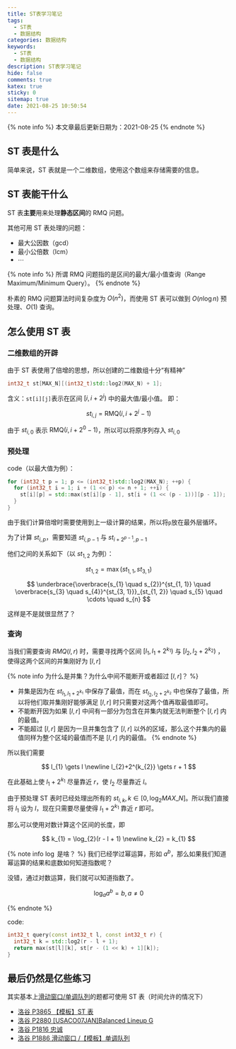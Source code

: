 ```yaml
---
title: ST表学习笔记
tags:
  - ST表
  - 数据结构
categories: 数据结构
keywords:
  - ST表
  - 数据结构
description: ST表学习笔记
hide: false
comments: true
katex: true
sticky: 0
sitemap: true
date: 2021-08-25 10:50:54
---
```


{% note info %}
本文章最后更新日期为：2021-08-25
{% endnote %}

## ST 表是什么

简单来说，ST 表就是一个二维数组，使用这个数组来存储需要的信息。

## ST 表能干什么

ST 表**主要**用来处理**静态区间**的 RMQ 问题。

其他可用 ST 表处理的问题：

- 最大公因数（gcd）
- 最小公倍数（lcm）
- $\cdots$

{% note info %}
所谓 RMQ 问题指的是区间的最大/最小值查询（Range Maximum/Minimum Query）。
{% endnote %}

朴素的 RMQ 问题算法时间复杂度为 $O(n^{2})$，而使用 ST 表可以做到 $O(n\log{n})$ 预处理、$O(1)$ 查询。

## 怎么使用 ST 表

### 二维数组的开辟

由于 ST 表使用了倍增的思想，所以创建的二维数组十分“有精神”

```cpp
int32_t st[MAX_N][(int32_t)std::log2(MAX_N) + 1];
```

含义：`st[i][j]`表示在区间 $\left[i, i + 2^{j}\right)$ 中的最大值/最小值。
即：

$$
st_{i,j} = \text{RMQ}(i, i + 2^{j} - 1)
$$

由于 $st_{i, 0}$ 表示 $\text{RMQ}(i, i + 2^{0} - 1)$，所以可以将原序列存入 $st_{i, 0}$

### 预处理

code（以最大值为例）：

```cpp
for (int32_t p = 1; p <= (int32_t)std::log2(MAX_N); ++p) {
  for (int32_t i = 1; i + (1 << p) <= n + 1; ++i) {
    st[i][p] = std::max(st[i][p - 1], st[i + (1 << (p - 1))][p - 1]);
  }
}
```

由于我们计算倍增时需要使用到上一级计算的结果，所以将`p`放在最外层循环。

为了计算 $st_{i, p}$，需要知道 $st_{i, p-1}$ 与 $st_{i + 2^{p - 1}, p - 1}$

他们之间的关系如下（以 $st_{1, 2}$ 为例）：

$$
st_{1, 2} = \max\left(st_{1, 1}, st_{3, 1}\right)
$$

$$
\underbrace{\overbrace{s_{1} \quad s_{2}}^{st_{1, 1}} \quad \overbrace{s_{3} \quad s_{4}}^{st_{3, 1}}}_{st_{1, 2}} \quad s_{5} \quad \cdots \quad s_{n}
$$

这样是不是就很显然了？

### 查询

当我们需要查询 $RMQ(l, r)$ 时，需要寻找两个区间 $\left[l_{1}, l_{1} + 2^{k_{1}}\right)$ 与 $\left[l_{2}, l_{2} + 2^{k_{2}}\right)$ ，使得这两个区间的并集刚好为 $\left[l, r\right]$

{% note info 为什么是并集？为什么中间不能断开或者超过 $\left[l, r\right]$？ %}

- 并集是因为在 $st_{l_{1}, l_{1} + 2^{k_{1}}}$ 中保存了最值，而在 $st_{l_{2}, l_{2} + 2^{k_{2}}}$ 中也保存了最值，所以将他们取并集刚好能够满足 $\left[l, r\right]$ 时只需要对这两个值再取最值即可。
- 不能断开因为如果 $\left[l, r\right]$ 中间有一部分为包含在并集内就无法判断整个 $\left[l, r\right]$ 内的最值。
- 不能超过 $\left[l, r\right]$ 是因为一旦并集包含了 $\left[l, r\right]$ 以外的区域，那么这个并集内的最值同样为整个区域的最值而不是 $\left[l, r\right]$ 内的最值。
  {% endnote %}

所以我们需要

$$
l_{1} \gets l \newline
l_{2}+2^{k_{2}} \gets r + 1
$$

在此基础上使 $l_{1}+2^{k_{1}}$ 尽量靠近 $r$，使 $l_{2}$ 尽量靠近 $l$。

由于预处理 ST 表时已经处理出所有的 $st_{i, k}, k \in \left[0, \log_{2}{MAX\_N}\right]$。所以我们直接将 $l_{1}$ 设为 $l$，现在只需要尽量使得 $l_{1}+2^{k_{1}}$ 靠近 $r$ 即可。

那么可以使用对数计算这个区间的长度，即

$$
k_{1} = \log_{2}(r - l + 1) \newline
k_{2} = k_{1}
$$

{% note info $\log$ 是啥？ %}
我们已经学过幂运算，形如 $a^{b}$，那么如果我们知道幂运算的结果和底数如何知道指数呢？

没错，通过对数运算，我们就可以知道指数了。

$$
\log_{a}{a^{b}} = b, a \neq 0
$$

{% endnote %}

code:

```cpp
int32_t query(const int32_t l, const int32_t r) {
  int32_t k = std::log2(r - l + 1);
  return max(st[l][k], st[r - (1 << k) + 1][k]);
}
```

## 最后仍然是亿些练习

其实基本上[滑动窗口/单调队列](../monotonic-queue)的题都可使用 ST 表（时间允许的情况下）

- [洛谷 P3865 【模板】ST 表](https://www.luogu.com.cn/problem/P3865)
- [洛谷 P2880 [USACO07JAN]Balanced Lineup G](https://www.luogu.com.cn/problem/P2880)
- [洛谷 P1816 忠诚](https://www.luogu.com.cn/problem/P1816)
- [洛谷 P1886 滑动窗口 /【模板】单调队列](https://www.luogu.com.cn/problem/P1886)
